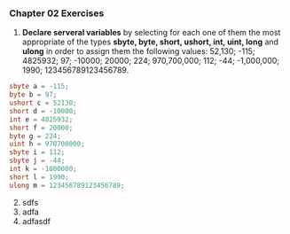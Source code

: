 ### Chapter 02 Exercises ###

1. **Declare serveral variables** by selecting for each one of them the most appropriate of the types **sbyte, byte, short, ushort, int, uint, long** and **ulong** in order to assign them the following values: 52,130; -115; 4825932; 97; -10000; 20000; 224; 970,700,000; 112; -44; -1,000,000; 1990; 123456789123456789.

```csharp
sbyte a = -115;
byte b = 97;
ushort c = 52130;
short d = -10000;
int e = 4825932;
short f = 20000;
byte g = 224;
uint h = 970700000;
sbyte i = 112;
sbyte j = -44;
int k = -1000000;
short l = 1990;
ulong m = 123456789123456789;

```

2. sdfs
3. adfa
4. adfasdf